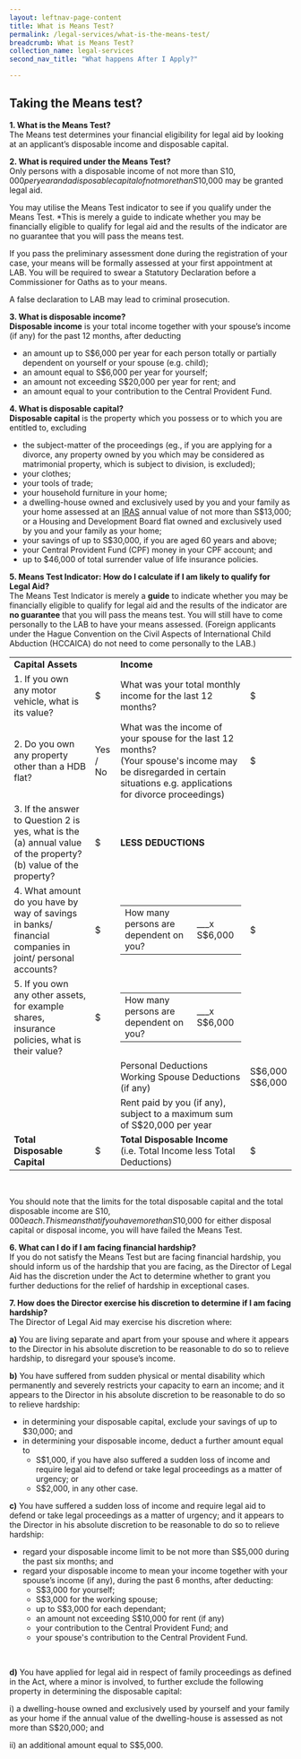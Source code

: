 ```yaml
---
layout: leftnav-page-content
title: What is Means Test?
permalink: /legal-services/what-is-the-means-test/
breadcrumb: What is Means Test?
collection_name: legal-services
second_nav_title: "What happens After I Apply?"

---
```


Taking the Means test?
---

**1. What is the Means Test?**<br>
The Means test determines your financial eligibility for legal aid by looking at an applicant’s disposable income and disposable capital.<br>

**2. What is required under the Means Test?**<br>
Only persons with a disposable income of not more than S$10,000 per year and a disposable capital of not more than S$10,000 may be granted legal aid.

You may utilise the Means Test indicator to see if you qualify under the Means Test. *This is merely a guide to indicate whether you may be financially eligible to qualify for legal aid and the results of the indicator are no guarantee that you will pass the means test.

If you pass the preliminary assessment done during the registration of your case, your means will be formally assessed at your first appointment at LAB. You will be required to swear a Statutory Declaration before a Commissioner for Oaths as to your means.

A false declaration to LAB may lead to criminal prosecution.<br>

**3. What is disposable income?**<br>
**Disposable income** is your total income together with your spouse’s income (if any) for the past 12 months, after deducting

* an amount up to S$6,000 per year for each person totally or partially dependent on yourself or your spouse (e.g. child);
* an amount equal to S$6,000 per year for yourself;
* an amount not exceeding S$20,000 per year for rent; and
* an amount equal to your contribution to the Central Provident Fund.<br>

**4. What is disposable capital?**<br>
**Disposable capital** is the property which you possess or to which you are entitled to, excluding

* the subject-matter of the proceedings (eg., if you are applying for a divorce, any property owned by you which may be considered as matrimonial property, which is subject to division, is excluded);
* your clothes;
* your tools of trade;
* your household furniture in your home;
* a dwelling-house owned and exclusively used by you and your family as your home assessed at an [IRAS](https://www.iras.gov.sg/irashome/default.aspx) annual value of not more than S$13,000; or a Housing and Development Board flat owned and exclusively used by you and your family as your home;
* your savings of up to S$30,000, if you are aged 60 years and above; 
* your Central Provident Fund (CPF) money in your CPF account; and
* up to $46,000 of total surrender value of life insurance policies.<br>

**5. Means Test Indicator: How do I calculate if I am likely to qualify for Legal Aid?**<br>
The Means Test Indicator is merely a **guide** to indicate whether you may be financially eligible to qualify for legal aid and the results of the indicator are **no guarantee** that you will pass the means test. You will still have to come personally to the LAB to have your means assessed. (Foreign applicants under the Hague Convention on the Civil Aspects of International Child Abduction (HCCAICA) do not need to come personally to the LAB.)<br>

<table>
  <tr>
    <td><b>Capital Assets</b></td>
    <td></td>
    <td><b>Income</b></td>
    <td></td>
  </tr>
  <tr>
    <td>1. If you own any motor vehicle, what is its value?</td>
    <td>$</td>
    <td>What was your total monthly income for the last 12 months?</td>
    <td>$</td>
  </tr>
  <tr>
    <td>2. Do you own any property other than a HDB flat?</td>
    <td>Yes / No</td>
    <td>
      What was the income of your spouse for the last 12 months?<br>
      (Your spouse's income may be disregarded in certain situations e.g. applications for divorce proceedings)</td>
    <td>$</td>
  </tr>
  <tr>
    <td>
      3. If the answer to Question 2 is yes, what is the (a) annual value of the property? (b) value of the property?
    </td>
    <td>$	</td>
    <td><b>LESS DEDUCTIONS</b></td>
    <td></td>
  </tr>
  <tr>
    <td>4. What amount do you have by way of savings in banks/ financial companies in joint/ personal accounts?</td>
    <td>$</td>
    <td>
      <table>
        <tr>
          <td>How many persons are dependent on you?</td>
          <td>___x S$6,000</td>
        </tr>
      </table>
    </td>
    <td>$</td>
  </tr>
  <tr>
    <td>5. If you own any other assets, for example shares, insurance policies, what is their value?</td>
    <td>$</td>
    <td>
      <table>
        <tr>
          <td>How many persons are dependent on you?</td>
          <td>___x S$6,000</td>
        </tr>
      </table>
    </td>
    <td></td>
  </tr>
  <tr>
    <td></td>
    <td></td>
    <td>
      Personal Deductions<br>
      Working Spouse Deductions (if any)
    </td>
    <td>
      S$6,000<br>
      S$6,000
    </td>
  </tr>
  <tr>
    <td></td>
    <td></td>
    <td>Rent paid by you (if any), subject to a maximum sum of S$20,000 per year</td>
    <td></td>
  </tr>
  <tr>
    <td><b>Total Disposable Capital</b></td>
    <td>$</td>
    <td>
      <b>Total Disposable Income</b><br>
      (i.e. Total Income less Total Deductions)
    </td>
    <td>$</td>
  </tr>
</table><br>

You should note that the limits for the total disposable capital and the total disposable income are S$10,000 each. This means that if you have more than S$10,000 for either disposal capital or disposal income, you will have failed the Means Test.<br>

**6. What can I do if I am facing financial hardship?**<br>
If you do not satisfy the Means Test but are facing financial hardship, you should inform us of the hardship that you are facing, as the Director of Legal Aid has the discretion under the Act to determine whether to grant you further deductions for the relief of hardship in exceptional cases.<br>

**7. How does the Director exercise his discretion to determine if I am facing hardship?**<br>
The Director of Legal Aid may exercise his discretion where:

**a)** You are living separate and apart from your spouse and where it appears to the Director in his absolute discretion to be reasonable to do so to relieve hardship, to disregard your spouse’s income.

**b)** You have suffered from sudden physical or mental disability which permanently and severely restricts your capacity to earn an income; and it appears to the Director in his absolute discretion to be reasonable to do so to relieve hardship:

<ul>
  <li>in determining your disposable capital, exclude your savings of up to $30,000; and</li>
  <li>
    in determining your disposable income, deduct a further amount equal to
    <ul>
      <li>S$1,000, if you have also suffered a sudden loss of income and require legal aid to defend or take legal proceedings as a matter of urgency; or</li>
      <li>S$2,000, in any other case.</li>
    </ul>
  </li>
</ul>

**c)** You have suffered a sudden loss of income and require legal aid to defend or take legal proceedings as a matter of urgency; and it appears to the Director in his absolute discretion to be reasonable to do so to relieve hardship:

<ul>
  <li>regard your disposable income limit to be not more than S$5,000 during the past six months; and</li>
  <li>
    regard your disposable income to mean your income together with your spouse’s income (if any), during the past 6 months, after deducting:
    <ul>
      <li>S$3,000 for yourself;</li>
      <li>S$3,000 for the working spouse;</li>
      <li>up to S$3,000 for each dependant;</li>
      <li>an amount not exceeding S$10,000 for rent (if any)</li>
      <li>your contribution to the Central Provident Fund; and</li>
      <li>your spouse's contribution to the Central Provident Fund.</li>
    </ul>
  </li>
</ul><br>

**d)** You have applied for legal aid in respect of family proceedings as defined in the Act, where a minor is involved, to further exclude the following property in determining the disposable capital:

i) a dwelling-house owned and exclusively used by yourself and your family as your home if the annual value of the dwelling-house is assessed as not more than S$20,000; and

ii) an additional amount equal to S$5,000.
